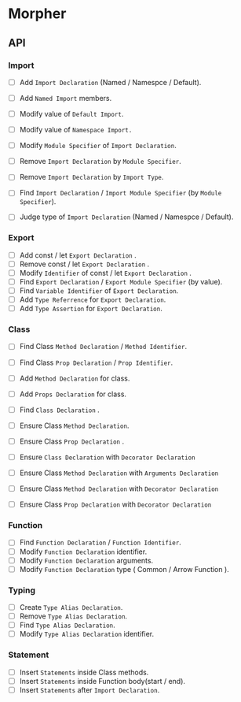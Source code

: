# Morpher

## API

### Import

- [ ] Add `Import Declaration` (Named / Namespce / Default).

- [ ] Add `Named Import` members.

- [ ] Modify value of `Default Import`.

- [ ] Modify value of `Namespace Import.`

- [ ] Modify `Module Specifier` of `Import Declaration`.

- [ ] Remove `Import Declaration` by `Module Specifier`.

- [ ] Remove `Import Declaration` by `Import Type`.

- [ ] Find `Import Declaration` / `Import Module Specifier` (by `Module Specifier`).

- [ ] Judge type of `Import Declaration` (Named / Namespce / Default).

### Export

- [ ] Add const / let `Export Declaration` .
- [ ] Remove const / let `Export Declaration` .
- [ ] Modify `Identifier` of const / let `Export Declaration` .
- [ ] Find `Export Declaration` / `Export Module Specifier` (by value).
- [ ] Find `Variable Identifier` of `Export Declaration`.
- [ ] Add `Type Referrence` for `Export Declaration`.
- [ ] Add `Type Assertion` for `Export Declaration`.

### Class

- [ ] Find Class `Method Declaration` / `Method Identifier`.

- [ ] Find Class `Prop Declaration` / `Prop Identifier`.

- [ ] Add `Method Declaration` for class.

- [ ] Add `Props Declaration` for class.

- [ ] Find `Class Declaration` .

- [ ] Ensure Class `Method Declaration`.

- [ ] Ensure Class `Prop Declaration` .

- [ ] Ensure `Class Declaration` with `Decorator Declaration`

- [ ] Ensure Class `Method Declaration` with `Arguments Declaration `

- [ ] Ensure Class `Method Declaration` with `Decorator Declaration `

- [ ] Ensure Class `Prop Declaration` with `Decorator Declaration `

### Function

- [ ] Find `Function Declaration` / `Function Identifier`.
- [ ] Modify `Function Declaration` identifier.
- [ ] Modify `Function Declaration` arguments.
- [ ] Modify `Function Declaration` type ( Common / Arrow Function ).

### Typing

- [ ] Create `Type Alias Declaration`.
- [ ] Remove `Type Alias Declaration`.
- [ ] Find `Type Alias Declaration`.
- [ ] Modify `Type Alias Declaration` identifier.

### Statement

- [ ] Insert `Statements` inside Class methods.
- [ ] Insert `Statements` inside Function body(start / end).
- [ ] Insert `Statements` after `Import Declaration`.
